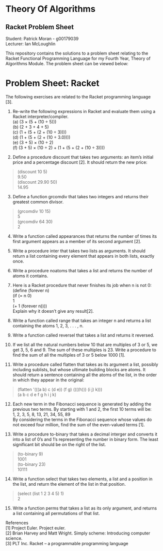 # Theory Of Algorithms 
## Racket Problem Sheet

Student: Patrick Moran - g00179039  
Lecturer: Ian McLoughlin

This repository contains the solutions to a problem sheet relating to the Racket Functional Programming Language for my Fourth Year, Theory of Algorithms Module. The problem sheet can be viewed below:

# Problem Sheet: Racket
The following exercises are related to the Racket programming language [3].
1. Re-write the following expressions in Racket and evaluate them using a Racket interpreter/compiler.  
(a) (3 × (5 + (10 ÷ 5)))  
(b) (2 + 3 + 4 + 5)  
(c) (1 + (5 + (2 + (10 ÷ 3))))  
(d) (1 + (5 + (2 + (10 ÷ 3.0))))  
(e) (3 + 5) × (10 ÷ 2)  
(f) (3 + 5) × (10 ÷ 2) + (1 + (5 + (2 + (10 ÷ 3))))  

2. Define a procedure discount that takes two arguments: an item’s initial price and a percentage discount [2]. It should return the new price:  
> (discount 10 5)  
9.50  
> (discount 29.90 50)  
14.95  

3. Define a function grcomdiv that takes two integers and returns their greatest common divisor.  
> (grcomdiv 10 15)  
5  
> (grcomdiv 64 30)  
2  

4. Write a function called appearances that returns the number of times its first argument appears as a member of its second argument [2].  

5. Write a procedure inter that takes two lists as arguments. It should return a list containing every element that appears in both lists, exactly once.  

6. Write a procedure noatoms that takes a list and returns the number of atoms it contains.  

7. Here is a Racket procedure that never finishes its job when n is not 0:  
(define (forever n)  
(if (= n 0)  
1  
(+ 1 (forever n))))  
Explain why it doesn’t give any result[2].  

8. Write a function called range that takes an integer n and returns a list containing the atoms 1, 2, 3, . . . , n.  

9. Write a function called reversel that takes a list and returns it reversed.  
10. If we list all the natural numbers below 10 that are multiples of 3 or 5, we get 3, 5, 6 and 9. The sum of these multiples is 23. Write a procedure to find the sum of all the multiples of 3 or 5 below 1000 [1].  

11. Write a procedure called flatten that takes as its argument a list, possibly including sublists, but whose ultimate building blocks are atoms. It should return a sentence containing all the atoms of the list, in the order in which they appear in the original:  
> (flatten '(((a b) c (d e)) (f g) ((((h))) (i j) k)))  
(a b c d e f g h i j k)

12. Each new term in the Fibonacci sequence is generated by adding the previous two terms. By starting with 1 and 2, the first 10 terms will be:  
1, 2, 3, 5, 8, 13, 21, 34, 55, 89  
By considering the terms in the Fibonacci sequence whose values do not exceed four million, find the sum of the even-valued terms [1].  

13. Write a procedure to-binary that takes a decimal interger and converts it into a list of 0’s and 1’s representing the number in binary form. The least significant bit should be on the right of the list.  
> (to-binary 9)  
1001  
> (to-binary 23)  
10111  

14. Write a function select that takes two elements, a list and a position in the list, and return the element of the list in that position.  
> (select (list 1 2 3 4 5) 1)  
2  

15. Write a function perms that takes a list as its only argument, and returns a list containing all permutations of that list.  

References  
[1] Project Euler. Project euler.  
[2] Brian Harvey and Matt Wright. Simply scheme: Introducing computer science.     
[3] PLT Inc. Racket – a programmable programming language  



